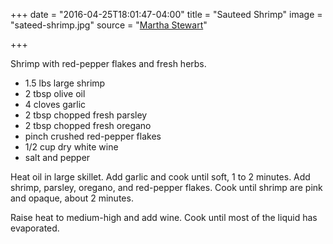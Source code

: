 +++
date = "2016-04-25T18:01:47-04:00"
title = "Sauteed Shrimp"
image = "sateed-shrimp.jpg"
source = "[Martha Stewart](http://www.marthastewart.com/319177/sauteed-shrimp)"

+++

Shrimp with red-pepper flakes and fresh herbs.
<!--more-->


* 1.5 lbs large shrimp
* 2 tbsp olive oil
* 4 cloves garlic
* 2 tbsp chopped fresh parsley
* 2 tbsp chopped fresh oregano
* pinch crushed red-pepper flakes
* 1/2 cup dry white wine
* salt and pepper

Heat oil in large skillet. Add garlic and cook until soft, 1 to 2 minutes. Add
shrimp, parsley, oregano, and red-pepper flakes. Cook until shrimp are pink and
opaque, about 2 minutes.

Raise heat to medium-high and add wine. Cook until most of the liquid has
evaporated.
